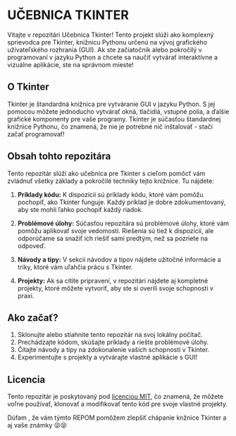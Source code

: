 # UČEBNICA TKINTER

Vitajte v repozitári Učebnica Tkinter! Tento projekt slúži ako komplexný sprievodca pre Tkinter, knižnicu Pythonu určenú na vývoj grafického užívateľského rozhrania (GUI). Ak ste začiatočník alebo pokročilý v programovaní v jazyku Python a chcete sa naučiť vytvárať interaktívne a vizuálne aplikácie, ste na správnom mieste!

## O Tkinter

Tkinter je štandardná knižnica pre vytváranie GUI v jazyku Python. S jej pomocou môžete jednoducho vytvárať okná, tlačidlá, vstupné polia, a ďalšie grafické komponenty pre vaše programy. Tkinter je súčasťou štandardnej knižnice Pythonu, čo znamená, že nie je potrebné nič inštalovať - stačí začať programovať!

## Obsah tohto repozitára

Tento repozitár slúži ako učebnica pre Tkinter s cieľom pomôcť vám zvládnuť všetky základy a pokročilé techniky tejto knižnice. Tu nájdete:

1. **Príklady kódu:** K dispozícii sú príklady kódu, ktoré vám pomôžu pochopiť, ako Tkinter funguje. Každý príklad je dobre zdokumentovaný, aby ste mohli ľahko pochopiť každý riadok.

2. **Problémové úlohy:** Súčasťou repozitára sú problémové úlohy, ktoré vám pomôžu aplikovať svoje vedomosti. Riešenia sú tiež k dispozícii, ale odporúčame sa snažiť ich riešiť sami predtým, než sa pozriete na odpoveď.

3. **Návody a tipy:** V sekcii návodov a tipov nájdete užitočné informácie a triky, ktoré vám uľahčia prácu s Tkinter.

4. **Projekty:** Ak sa cítite pripravení, v repozitári nájdete aj kompletné projekty, ktoré môžete vytvoriť, aby ste si overili svoje schopnosti v praxi.

## Ako začať?

1. Sklonujte alebo stiahnite tento repozitár na svoj lokálny počítač.
2. Prechádzajte kódom, skúšajte príklady a riešte problémové úlohy.
3. Čítajte návody a tipy na zdokonalenie vašich schopností v Tkinter.
4. Experimentujte s projekty a vytvárajte vlastné aplikácie s GUI!

## Licencia

Tento repozitár je poskytovaný pod [licenciou MIT](LICENSE), čo znamená, že môžete voľne používať, klonovať a modifikovať tento kód pre svoje vlastné projekty.

Dúfam , že vám týmto REPOM pomôžem zlepšiť chápanie knžnice Tkinter a aj vaše známky 😜😝
